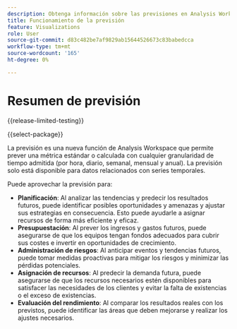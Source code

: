 ```yaml
---
description: Obtenga información sobre las previsiones en Analysis Workspace.
title: Funcionamiento de la previsión
feature: Visualizations
role: User
source-git-commit: d83c482be7af9829ab15644526673c83babedcca
workflow-type: tm+mt
source-wordcount: '165'
ht-degree: 0%

---
```


# Resumen de previsión

{{release-limited-testing}}

{{select-package}}

La previsión es una nueva función de Analysis Workspace que permite prever una métrica estándar o calculada con cualquier granularidad de tiempo admitida (por hora, diario, semanal, mensual y anual). La previsión solo está disponible para datos relacionados con series temporales.

Puede aprovechar la previsión para:

* **Planificación**: Al analizar las tendencias y predecir los resultados futuros, puede identificar posibles oportunidades y amenazas y ajustar sus estrategias en consecuencia. Esto puede ayudarle a asignar recursos de forma más eficiente y eficaz.
* **Presupuestación**: Al prever los ingresos y gastos futuros, puede asegurarse de que los equipos tengan fondos adecuados para cubrir sus costes e invertir en oportunidades de crecimiento.
* **Administración de riesgos**: Al anticipar eventos y tendencias futuros, puede tomar medidas proactivas para mitigar los riesgos y minimizar las pérdidas potenciales.
* **Asignación de recursos**: Al predecir la demanda futura, puede asegurarse de que los recursos necesarios estén disponibles para satisfacer las necesidades de los clientes y evitar la falta de existencias o el exceso de existencias.
* **Evaluación del rendimiento**: Al comparar los resultados reales con los previstos, puede identificar las áreas que deben mejorarse y realizar los ajustes necesarios.


